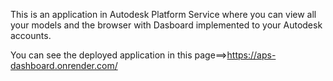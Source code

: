 This is an application in Autodesk Platform Service where you can view all your models and the browser with Dasboard implemented to your Autodesk accounts.

You can see the deployed application in this page==>https://aps-dashboard.onrender.com/
